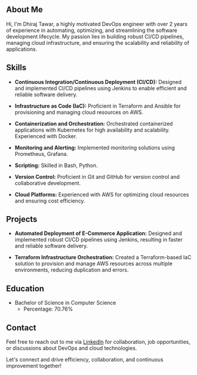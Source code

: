 
## About Me

Hi, I'm Dhiraj Tawar, a highly motivated DevOps engineer with over 2 years of experience in automating, optimizing, and streamlining the software development lifecycle. My passion lies in building robust CI/CD pipelines, managing cloud infrastructure, and ensuring the scalability and reliability of applications.

## Skills

- **Continuous Integration/Continuous Deployment (CI/CD):** Designed and implemented CI/CD pipelines using Jenkins to enable efficient and reliable software delivery.

- **Infrastructure as Code (IaC):** Proficient in Terraform and Ansible for provisioning and managing cloud resources on AWS.

- **Containerization and Orchestration:** Orchestrated containerized applications with Kubernetes for high availability and scalability. Experienced with Docker.

- **Monitoring and Alerting:** Implemented monitoring solutions using Prometheus, Grafana.

- **Scripting:** Skilled in Bash, Python.

- **Version Control:** Proficient in Git and GitHub for version control and collaborative development.

- **Cloud Platforms:** Experienced with AWS for optimizing cloud resources and ensuring cost efficiency.

## Projects

- **Automated Deployment of E-Commerce Application:** Designed and implemented robust CI/CD pipelines using Jenkins, resulting in faster and reliable software delivery.

- **Terraform Infrastructure Orchestration:** Created a Terraform-based IaC solution to provision and manage AWS resources across multiple environments, reducing duplication and errors.

## Education

- Bachelor of Science in Computer Science
  - Percentage: 70.76%

## Contact

Feel free to reach out to me via [LinkedIn](https://www.linkedin.com/in/dhiraj-tawar-b9a387117/) for collaboration, job opportunities, or discussions about DevOps and cloud technologies.

Let's connect and drive efficiency, collaboration, and continuous improvement together!
